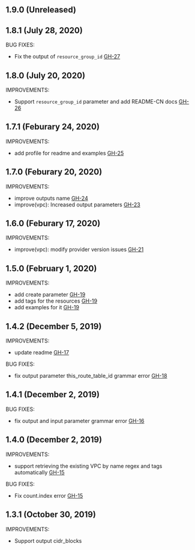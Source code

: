 ## 1.9.0 (Unreleased)
## 1.8.1 (July 28, 2020)

BUG FIXES:

- Fix the output of `resource_group_id` [GH-27](https://github.com/terraform-alicloud-modules/terraform-alicloud-vpc/pull/27)

## 1.8.0 (July 20, 2020)

IMPROVEMENTS:

- Support `resource_group_id` parameter and add README-CN docs [GH-26](https://github.com/terraform-alicloud-modules/terraform-alicloud-vpc/pull/26)

## 1.7.1 (Feburary 24, 2020)

IMPROVEMENTS:

- add profile for readme and examples [GH-25](https://github.com/terraform-alicloud-modules/terraform-alicloud-vpc/pull/25)

## 1.7.0 (Feburary 20, 2020)

IMPROVEMENTS:

- improve outputs name [GH-24](https://github.com/terraform-alicloud-modules/terraform-alicloud-vpc/pull/24)
- improve(vpc): Increased output parameters [GH-23](https://github.com/terraform-alicloud-modules/terraform-alicloud-vpc/pull/23)

## 1.6.0 (Feburary 17, 2020)

IMPROVEMENTS:

- improve(vpc): modify provider version issues [GH-21](https://github.com/terraform-alicloud-modules/terraform-alicloud-vpc/pull/21)

## 1.5.0 (February 1, 2020)

IMPROVEMENTS:

- add create parameter [GH-19](https://github.com/terraform-alicloud-modules/terraform-alicloud-vpc/pull/19)
- add tags for the resources [GH-19](https://github.com/terraform-alicloud-modules/terraform-alicloud-vpc/pull/19)
- add examples for it [GH-19](https://github.com/terraform-alicloud-modules/terraform-alicloud-vpc/pull/19)

## 1.4.2 (December 5, 2019)

IMPROVEMENTS:

- update readme [GH-17](https://github.com/terraform-alicloud-modules/terraform-alicloud-vpc/pull/17)

BUG FIXES:

- fix output parameter this_route_table_id grammar error [GH-18](https://github.com/terraform-alicloud-modules/terraform-alicloud-vpc/pull/18)

## 1.4.1 (December 2, 2019)

BUG FIXES:

- fix output and input parameter grammar error [GH-16](https://github.com/terraform-alicloud-modules/terraform-alicloud-vpc/pull/16)

## 1.4.0 (December 2, 2019)

IMPROVEMENTS:

- support retrieving the existing VPC by name regex and tags automatically [GH-15](https://github.com/terraform-alicloud-modules/terraform-alicloud-vpc/pull/15)

BUG FIXES:

- Fix count.index error [GH-15](https://github.com/terraform-alicloud-modules/terraform-alicloud-vpc/pull/15)

## 1.3.1 (October 30, 2019)

IMPROVEMENTS:

- Support output cidr_blocks


